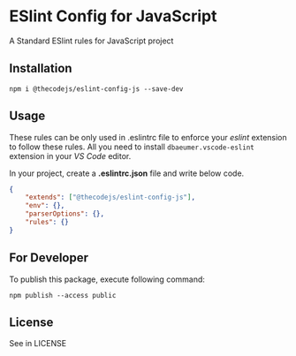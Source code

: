 # ESlint Config for JavaScript

A Standard ESlint rules for JavaScript project

## Installation

```
npm i @thecodejs/eslint-config-js --save-dev
```

## Usage
These rules can be only used in .eslintrc file to enforce your *eslint* extension to follow these rules. All you need to install ```dbaeumer.vscode-eslint``` extension in your *VS Code* editor.

In your project, create a **.eslintrc.json** file and write below code.

```json
{
    "extends": ["@thecodejs/eslint-config-js"],
    "env": {},
    "parserOptions": {},
    "rules": {}
}
```


## For Developer
To publish this package, execute following command:
```
npm publish --access public
```


## License
See in LICENSE
